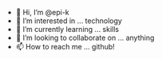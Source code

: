 - 👋 Hi, I’m @epi-k
- 👀 I’m interested in ... technology
- 🌱 I’m currently learning ... skills  
- 💞️ I’m looking to collaborate on ... anything
- 📫 How to reach me ... github!

<!---
epi-k/epi-k is a ✨ special ✨ repository because its `README.md` (this file) appears on your GitHub profile.
You can click the Preview link to take a look at your changes.
--->
